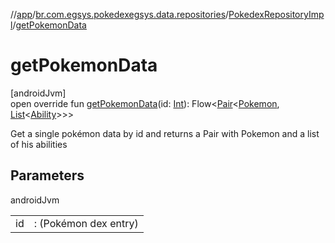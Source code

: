 //[app](../../../index.md)/[br.com.egsys.pokedexegsys.data.repositories](../index.md)/[PokedexRepositoryImpl](index.md)/[getPokemonData](get-pokemon-data.md)

# getPokemonData

[androidJvm]\
open override fun [getPokemonData](get-pokemon-data.md)(id: [Int](https://kotlinlang.org/api/latest/jvm/stdlib/kotlin/-int/index.html)): Flow&lt;[Pair](https://kotlinlang.org/api/latest/jvm/stdlib/kotlin/-pair/index.html)&lt;[Pokemon](../../br.com.egsys.pokedexegsys.data.model.storage/-pokemon/index.md), [List](https://kotlinlang.org/api/latest/jvm/stdlib/kotlin.collections/-list/index.html)&lt;[Ability](../../br.com.egsys.pokedexegsys.data.model.storage/-ability/index.md)&gt;&gt;&gt;

Get a single pokémon data by id and returns a Pair with Pokemon and a list of his abilities

## Parameters

androidJvm

| | |
|---|---|
| id | : (Pokémon dex entry) |
